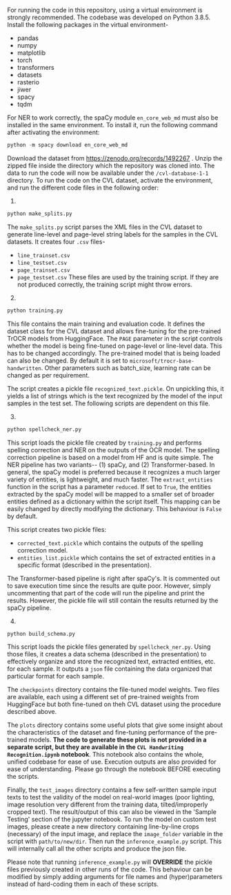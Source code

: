 For running the code in this repository, using a virtual environment is strongly recommended. The codebase was developed on Python 3.8.5. Install the following packages in the virtual environment-
 - pandas
 - numpy
 - matplotlib
 - torch
 - transformers
 - datasets
 - rasterio
 - jiwer
 - spacy
 - tqdm

For NER to work correctly, the spaCy module `en_core_web_md` must also be installed in the same environment. To install it, run the following command after activating the environment:
```python
python -m spacy download en_core_web_md
```

Download the dataset from https://zenodo.org/records/1492267 . Unzip the zipped file inside the directory which the repository was cloned into. The data to run the code will now be available under the `/cvl-database-1-1` directory. To run the code on the CVL dataset, activate the environment, and run the different code files in the following order:

1. 
```python
python make_splits.py
```
The `make_splits.py` script parses the XML files in the CVL dataset to generate line-level and page-level string labels for the samples in the CVL datasets. It creates four `.csv` files- 
* `line_trainset.csv`
* `line_testset.csv`
* `page_trainset.csv`
* `page_testset.csv`
These files are used by the training script. If they are not produced correctly, the training script might throw errors. 
2.
```python
python training.py
```
This file contains the main training and evaluation code. It defines the dataset class for the CVL dataset and allows fine-tuning for the pre-trained TrOCR models from HuggingFace. The `PAGE` parameter in the script controls whether the model is being fine-tuned on page-level or line-level data. This has to be changed accordingly. The pre-trained model that is being loaded can also be changed. By default it is set to `microsoft/trocr-base-handwritten`. Other parameters such as batch_size, learning rate can be changed as per requirement.

The script creates a pickle file `recognized_text.pickle`. On unpickling this, it yields a list of strings which is the text recognized by the model of the input samples in the test set. The following scripts are dependent on this file. 

3.
```python
python spellcheck_ner.py
```
This script loads the pickle file created by `training.py` and performs spelling correction and NER on the outputs of the OCR model. The spelling correction pipeline is based on a model from HF and is quite simple. The NER pipeline has two variants-- (1) spaCy, and (2) Transformer-based. In general, the spaCy model is preferred because it recognizes a much larger variety of entities, is lightweight, and much faster. The `extract_entities` function in the script has a parameter `reduced`. If set to `True`, the entities extracted by the spaCy model will be mapped to a smaller set of broader entities defined as a dictionary within the script itself. This mapping can be easily changed by directly modifying the dictionary. This behaviour is `False` by default. 

This script creates two pickle files:
* `corrected_text.pickle` which contains the outputs of the spelling correction model.
* `entities_list.pickle` which contains the set of extracted entities in a specific format (described in the presentation). 

The Transformer-based pipeline is right after spaCy's. It is commented out to save execution time since the results are quite poor. However, simply uncommenting that part of the code will run the pipeline and print the results. However, the pickle file will still contain the results returned by the spaCy pipeline. 

4.
```python
python build_schema.py
```
This script loads the pickle files generated by `spellcheck_ner.py`. Using those files, it creates a data schema (described in the presentation) to effectively organize and store the recognized text, extracted entities, etc. for each sample. It outputs a `json` file containing the data organized that particular format for each sample.  


The `checkpoints` directory contains the file-tuned model weights. Two files are available, each using a different set of pre-trained weights from HuggingFace but both fine-tuned on theh CVL dataset using the procedure described above. 

The `plots` directory contains some useful plots that give some insight about the characteristics of the dataset and fine-tuning performance of the pre-trained models. **The code to generate these plots is not provided in a separate script, but they are available in the `CVL Handwriting Recognition.ipynb` notebook**. This notebook also contains the whole, unified codebase for ease of use. Execution outputs are also provided for ease of understanding. Please go through the notebook BEFORE executing the scripts. 

Finally, the `test_images` directory contains a few self-written sample input texts to test the validity of the model on real-world images (poor lighting, image resolution very different from the training data, tilted/improperly cropped text). The result/output of this can also be viewed in the 'Sample Testing' section of  the jupyter notebook. To run the model on custom test images, please create a new directory containing line-by-line crops (necessary) of the input image, and replace the `image_folder` variable in the script with `path/to/new/dir`. Then run the `inference_example.py` script. This will internally call all the other scripts and produce the json file. 

Please note that running `inference_example.py` will **OVERRIDE** the pickle files previously created in other runs of the code. This behaviour can be modified by simply adding arguments for file names and (hyper)parameters instead of hard-coding them in each of these scripts.  
